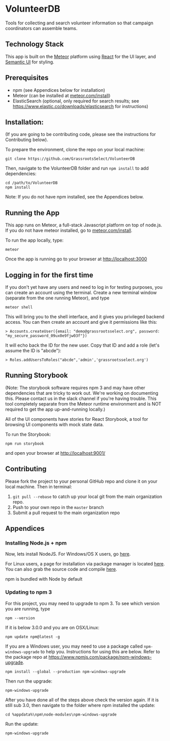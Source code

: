 # VolunteerDB

Tools for collecting and search volunteer information so that campaign coordinators can assemble teams.

## Technology Stack

This app is built on the [Meteor](meteor.com) platform using [React](reactjs.com) for the UI layer, and [Semantic UI](semantic-ui.com) for styling.

## Prerequisites

- npm (see Appendices below for installation)
- Meteor (can be installed at [meteor.com/install](https://meteor.com/install))
- ElasticSearch (optional, only required for search results; see https://www.elastic.co/downloads/elasticsearch for instructions)

## Installation:

(If you are going to be contributing code, please see the instructions for Contributing below).

To prepare the environment, clone the repo on your local machine:
```
git clone https://github.com/GrassrootsSelect/VolunteerDB
```

Then, navigate to the VolunteerDB folder and run `npm install` to add dependencies:
```
cd /path/to/VolunteerDB
npm install
```

Note: If you do not have npm installed, see the Appendices below.

## Running the App

This app runs on Meteor, a full-stack Javascript platform on top of node.js. If you do not have meteor installed, go to [meteor.com/install](https://meteor.com/install).

To run the app locally, type:

```
meteor
```

Once the app is running go to your browser at [http://localhost:3000](localhost:3000)

## Logging in for the first time

If you don't yet have any users and need to log in for testing purposes, you can create an account using the terminal. Create a new terminal window (separate from the one running Meteor), and type

```
meteor shell
```

This will bring you to the shell interface, and it gives you privileged backend access. You can then create an account and give it permissions like this:

```
> Accounts.createUser({email: "demo@grassrootsselect.org", password: "my_secure_password_09ux0e9fjw03f"})
```

It will echo back the ID for the new user. Copy that ID and add a role (let's assume the ID is "abcde"):
```
> Roles.addUsersToRoles("abcde",'admin','grassrootsselect.org')
```

## Running Storybook

(Note: The storybook software requires npm 3 and may have other dependencies that are tricky to work out. We're working on documenting this. Please contact us in the slack channel if you're having trouble. This tool completely separate from the Meteor runtime environment and is NOT required to get the app up-and-running locally.)

All of the UI components have stories for React Storybook, a tool for browsing UI components with mock state data.

To run the Storybook:

```
npm run storybook
```

and open your browser at [http://localhost:9001/](http://localhost:9001/)

## Contributing

Please fork the project to your personal GitHub repo and clone it on your local machine. Then in terminal:

1. `git pull --rebase` to catch up your local git from the main organization repo.
1. Push to your own repo in the `master` branch
1. Submit a pull request to the main organization repo


## Appendices

### Installing Node.js + npm

Now, lets install NodeJS. For Windows/OS X users, go [here](https://nodejs.org/en/download/).

For Linux users, a page for installation via package manager is located [here](https://nodejs.org/en/download/package-manager/). You can also grab the source code and compile [here](https://nodejs.org/en/download/).

npm is bundled with Node by default

### Updating to npm 3

For this project, you may need to upgrade to npm 3. To see which version you are running, type
```
npm --version
```

If it is below 3.0.0 and you are on OSX/Linux:
```
npm update npm@latest -g
```

If you are a Windows user, you may need to use a package called `npm-windows-upgrade` to help you. Instructions for using this are below. Refer to the package repo at https://www.npmjs.com/package/npm-windows-upgrade.
```
npm install --global --production npm-windows-upgrade
```
Then run the upgrade:
```
npm-windows-upgrade
```
After you have done all of the steps above check the version again. If it is still sub 3.0, then navigate to the folder where npm installed the update:
```
cd %appdata%\npm\node-modules\npm-windows-upgrade
```
Run the update:
```
npm-windows-upgrade
```
